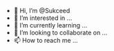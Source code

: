 - 👋 Hi, I’m @Sukceed
- 👀 I’m interested in ...
- 🌱 I’m currently learning ...
- 💞️ I’m looking to collaborate on ...
- 📫 How to reach me ...

<!---
Sukceed/Sukceed is a ✨ special ✨ repository because its `README.md` (this file) appears on your GitHub profile.
You can click the Preview link to take a look at your changes.
--->

